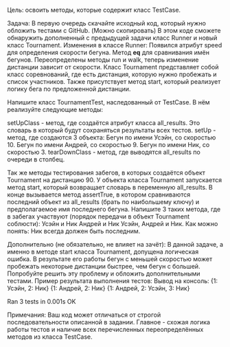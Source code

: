 Цель: освоить методы, которые содержит класс TestCase.

Задача:
В первую очередь скачайте исходный код, который нужно обложить тестами с GitHub. (Можно скопировать)
В этом коде сможете обнаружить дополненный с предыдущей задачи класс Runner и новый класс Tournament.
Изменения в классе Runner:
Появился атрибут speed для определения скорости бегуна.
Метод __eq__ для сравнивания имён бегунов.
Переопределены методы run и walk, теперь изменение дистанции зависит от скорости.
Класс Tournament представляет собой класс соревнований, где есть дистанция, которую нужно пробежать и список участников. 
Также присутствует метод start, который реализует логику бега по предложенной дистанции.

Напишите класс TournamentTest, наследованный от TestCase. В нём реализуйте следующие методы:

setUpClass - метод, где создаётся атрибут класса all_results. Это словарь в который будут сохраняться результаты всех тестов.
setUp - метод, где создаются 3 объекта:
Бегун по имени Усэйн, со скоростью 10.
Бегун по имени Андрей, со скоростью 9.
Бегун по имени Ник, со скоростью 3.
tearDownClass - метод, где выводятся all_results по очереди в столбец.

Так же методы тестирования забегов, в которых создаётся объект Tournament на дистанцию 90. 
У объекта класса Tournament запускается метод start, который возвращает словарь в переменную all_results. 
В конце вызывается метод assertTrue, в котором сравниваются последний объект из all_results (брать по наибольшему ключу)
и предполагаемое имя последнего бегуна.
Напишите 3 таких метода, где в забегах участвуют (порядок передачи в объект Tournament соблюсти):
Усэйн и Ник
Андрей и Ник
Усэйн, Андрей и Ник.
Как можно понять: Ник всегда должен быть последним.

Дополнительно (не обязательно, не влияет на зачёт):
В данной задаче, а именно в методе start класса Tournament, допущена логическая ошибка. 
В результате его работы бегун с меньшей скоростью может пробежать некоторые дистанции быстрее, чем бегун с большей.
Попробуйте решить эту проблему и обложить дополнительными тестами.
Пример результата выполнения тестов:
Вывод на консоль:
{1: Усэйн, 2: Ник}
{1: Андрей, 2: Ник}
{1: Андрей, 2: Усэйн, 3: Ник}

Ran 3 tests in 0.001s
OK

Примечания:
Ваш код может отличаться от строгой последовательности описанной в задании. 
Главное - схожая логика работы тестов и наличие всех перечисленных переопределённых методов из класса TestCase.